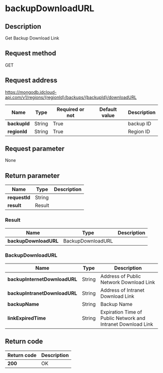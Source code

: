 # backupDownloadURL


## Description
Get Backup Download Link

## Request method
GET

## Request address
https://mongodb.jdcloud-api.com/v1/regions/{regionId}/backups/{backupId}/downloadURL

|Name|Type|Required or not|Default value|Description|
|---|---|---|---|---|
|**backupId**|String|True||backup ID|
|**regionId**|String|True||Region ID|

## Request parameter
None


## Return parameter
|Name|Type|Description|
|---|---|---|
|**requestId**|String||
|**result**|Result||


### <a name="Result">Result</a>
|Name|Type|Description|
|---|---|---|
|**backupDownloadURL**|BackupDownloadURL||
### <a name="BackupDownloadURL">BackupDownloadURL</a>
|Name|Type|Description|
|---|---|---|
|**backupInternetDownloadURL**|String|Address of Public Network Download Link|
|**backupIntranetDownloadURL**|String|Address of Intranet Download Link|
|**backupName**|String|Backup Name|
|**linkExpiredTime**|String|Expiration Time of Public Network and Intranet Download Link|

## Return code
|Return code|Description|
|---|---|
|**200**|OK|
